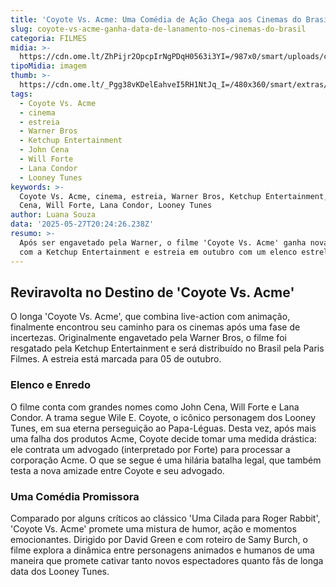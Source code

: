```yaml
---
title: 'Coyote Vs. Acme: Uma Comédia de Ação Chega aos Cinemas do Brasil em Outubro'
slug: coyote-vs-acme-ganha-data-de-lanamento-nos-cinemas-do-brasil
categoria: FILMES
midia: >-
  https://cdn.ome.lt/ZhPijr2OpcpIrNgPDqH0563i3YI=/987x0/smart/uploads/conteudo/fotos/coyote-vs-acme_qXOxiq4.png
tipoMidia: imagem
thumb: >-
  https://cdn.ome.lt/_Pgg38vKDelEahveI5RH1NtJq_I=/480x360/smart/extras/conteudos/coyote-vs-acme_wZVHmAF.png
tags:
  - Coyote Vs. Acme
  - cinema
  - estreia
  - Warner Bros
  - Ketchup Entertainment
  - John Cena
  - Will Forte
  - Lana Condor
  - Looney Tunes
keywords: >-
  Coyote Vs. Acme, cinema, estreia, Warner Bros, Ketchup Entertainment, John
  Cena, Will Forte, Lana Condor, Looney Tunes
author: Luana Souza
data: '2025-05-27T20:24:26.238Z'
resumo: >-
  Após ser engavetado pela Warner, o filme 'Coyote Vs. Acme' ganha nova chance
  com a Ketchup Entertainment e estreia em outubro com um elenco estrelado.
---
```


## Reviravolta no Destino de 'Coyote Vs. Acme'

O longa 'Coyote Vs. Acme', que combina live-action com animação, finalmente encontrou seu caminho para os cinemas após uma fase de incertezas. Originalmente engavetado pela Warner Bros, o filme foi resgatado pela Ketchup Entertainment e será distribuído no Brasil pela Paris Filmes. A estreia está marcada para 05 de outubro.

### Elenco e Enredo

O filme conta com grandes nomes como John Cena, Will Forte e Lana Condor. A trama segue Wile E. Coyote, o icônico personagem dos Looney Tunes, em sua eterna perseguição ao Papa-Léguas. Desta vez, após mais uma falha dos produtos Acme, Coyote decide tomar uma medida drástica: ele contrata um advogado (interpretado por Forte) para processar a corporação Acme. O que se segue é uma hilária batalha legal, que também testa a nova amizade entre Coyote e seu advogado.

### Uma Comédia Promissora

Comparado por alguns críticos ao clássico 'Uma Cilada para Roger Rabbit', 'Coyote Vs. Acme' promete uma mistura de humor, ação e momentos emocionantes. Dirigido por David Green e com roteiro de Samy Burch, o filme explora a dinâmica entre personagens animados e humanos de uma maneira que promete cativar tanto novos espectadores quanto fãs de longa data dos Looney Tunes.
